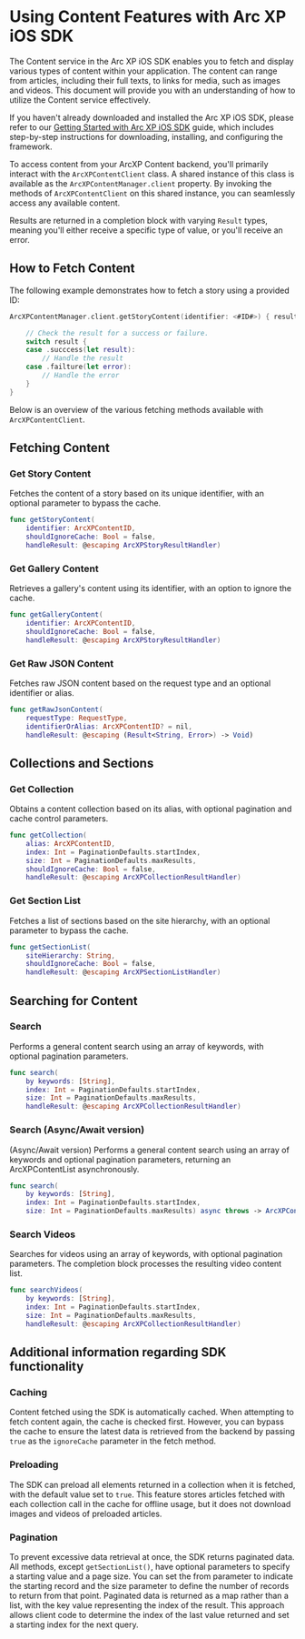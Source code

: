 # Using Content Features with Arc XP iOS SDK

The Content service in the Arc XP iOS SDK enables you to fetch and display various types of content within your application. The content can range from articles, including their full texts, to links for media, such as images and videos. This document will provide you with an understanding of how to utilize the Content service effectively.

If you haven't already downloaded and installed the Arc XP iOS SDK, please refer to our [Getting Started with Arc XP iOS SDK](getting-started-initialization.md) guide, which includes step-by-step instructions for downloading, installing, and configuring the framework.

To access content from your ArcXP Content backend, you'll primarily interact with the `ArcXPContentClient` class. A shared instance of this class is available as the `ArcXPContentManager.client` property. By invoking the methods of `ArcXPContentClient` on this shared instance, you can seamlessly access any available content.

Results are returned in a completion block with varying `Result` types, meaning you'll either receive a specific type of value, or you'll receive an error.

## How to Fetch Content

The following example demonstrates how to fetch a story using a provided ID:

```swift
ArcXPContentManager.client.getStoryContent(identifier: <#ID#>) { result in

    // Check the result for a success or failure.
    switch result {
    case .succcess(let result):
        // Handle the result
    case .failture(let error):  
        // Handle the error 
    }  
}
```  
  
Below is an overview of the various fetching methods available with `ArcXPContentClient`.

## Fetching Content

### Get Story Content

Fetches the content of a story based on its unique identifier, with an optional parameter to bypass the cache.

```swift
func getStoryContent(
    identifier: ArcXPContentID,
    shouldIgnoreCache: Bool = false,
    handleResult: @escaping ArcXPStoryResultHandler)
```

### Get Gallery Content

Retrieves a gallery's content using its identifier, with an option to ignore the cache.

```swift
func getGalleryContent(
    identifier: ArcXPContentID,
    shouldIgnoreCache: Bool = false,
    handleResult: @escaping ArcXPStoryResultHandler)
```

### Get Raw JSON Content

Fetches raw JSON content based on the request type and an optional identifier or alias.

```swift
func getRawJsonContent(  
    requestType: RequestType,
    identifierOrAlias: ArcXPContentID? = nil,
    handleResult: @escaping (Result<String, Error>) -> Void)
```

## Collections and Sections

### Get Collection

Obtains a content collection based on its alias, with optional pagination and cache control parameters.

```swift
func getCollection(
    alias: ArcXPContentID, 
    index: Int = PaginationDefaults.startIndex,
    size: Int = PaginationDefaults.maxResults,  
    shouldIgnoreCache: Bool = false, 
    handleResult: @escaping ArcXPCollectionResultHandler)
```

### Get Section List

Fetches a list of sections based on the site hierarchy, with an optional parameter to bypass the cache.

```swift
func getSectionList(
    siteHierarchy: String,
    shouldIgnoreCache: Bool = false,
    handleResult: @escaping ArcXPSectionListHandler)
```

## Searching for Content

### Search

Performs a general content search using an array of keywords, with optional pagination parameters.
  
```swift
func search(  
    by keywords: [String],
    index: Int = PaginationDefaults.startIndex,
    size: Int = PaginationDefaults.maxResults,
    handleResult: @escaping ArcXPCollectionResultHandler) 
```

### Search (Async/Await version)

(Async/Await version) Performs a general content search using an array of keywords and optional pagination parameters, returning an ArcXPContentList asynchronously.

```swift 
func search(
    by keywords: [String],  
    index: Int = PaginationDefaults.startIndex,
    size: Int = PaginationDefaults.maxResults) async throws -> ArcXPContentList
```

### Search Videos

Searches for videos using an array of keywords, with optional pagination parameters. The completion block processes the resulting video content list.

```swift
func searchVideos(
    by keywords: [String],
    index: Int = PaginationDefaults.startIndex,
    size: Int = PaginationDefaults.maxResults, 
    handleResult: @escaping ArcXPCollectionResultHandler)
```
  
## Additional information regarding SDK functionality

### Caching

Content fetched using the SDK is automatically cached. When attempting to fetch content again, the cache is checked first. However, you can bypass the cache to ensure the latest data is retrieved from the backend by passing `true` as the `ignoreCache` parameter in the fetch method.

### Preloading

The SDK can preload all elements returned in a collection when it is fetched, with the default value set to `true`. This feature stores articles fetched with each collection call in the cache for offline usage, but it does not download images and videos of preloaded articles.

### Pagination

To prevent excessive data retrieval at once, the SDK returns paginated data. All methods, except `getSectionList()`, have optional parameters to specify a starting value and a page size. You can set the from parameter to indicate the starting record and the size parameter to define the number of records to return from that point. Paginated data is returned as a map rather than a list, with the key value representing the index of the result. This approach allows client code to determine the index of the last value returned and set a starting index for the next query.

